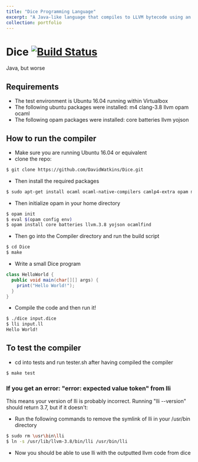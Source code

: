 ```yaml
---
title: "Dice Programming Language"
excerpt: "A Java-like language that compiles to LLVM bytecode using an OCaml backend. Supports objects and inheritance."
collection: portfolio
---
```


# Dice [![Build Status](https://travis-ci.org/DavidWatkins/Dice.svg?branch=master)](https://travis-ci.org/DavidWatkins/Dice)
Java, but worse

## Requirements
- The test environment is Ubuntu 16.04 running within Virtualbox
- The following ubuntu packages were installed:
  m4 clang-3.8 llvm opam ocaml
- The following opam packages were installed:
  core batteries llvm yojson


## How to run the compiler
- Make sure you are running Ubuntu 16.04 or equivalent
- clone the repo:
```bash
$ git clone https://github.com/DavidWatkins/Dice.git
```
- Then install the required packages
```bash
$ sudo apt-get install ocaml ocaml-native-compilers camlp4-extra opam m4 clang-3.8 llvm
```
- Then initialize opam in your home directory
```bash
$ opam init
$ eval $(opam config env)
$ opam install core batteries llvm.3.8 yojson ocamlfind
```
- Then go into the Compiler directory and run the build script
```bash
$ cd Dice
$ make
```

- Write a small Dice program
```java
class HelloWorld {
  public void main(char[][] args) {
    print("Hello World!");
  }
}
```

- Compile the code and then run it!
```bash
$ ./dice input.dice
$ lli input.ll
Hello World!
```

## To test the compiler
- cd into tests and run tester.sh after having compiled the compiler
```bash
$ make test
```

### If you get an error: "error: expected value token" from lli
This means your version of lli is probably incorrect. Running "lli --version" should return 3.7, but if it doesn't:
- Run the following commands to remove the symlink of lli in your /usr/bin directory
```bash
$ sudo rm \usr\bin\lli
$ ln -s /usr/lib/llvm-3.8/bin/lli /usr/bin/lli
```
- Now you should be able to use lli with the outputted llvm code from dice

<div class="github-card" data-github="davidwatkins/Dice" data-width="400" data-height="150" data-theme="default"></div>
<script src="//cdn.jsdelivr.net/github-cards/latest/widget.js"></script>
